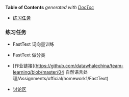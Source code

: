 <!-- START doctoc generated TOC please keep comment here to allow auto update -->
<!-- DON'T EDIT THIS SECTION, INSTEAD RE-RUN doctoc TO UPDATE -->
**Table of Contents**  *generated with [DocToc](https://github.com/thlorenz/doctoc)*

- [练习任务](#%E7%BB%83%E4%B9%A0%E4%BB%BB%E5%8A%A1)

<!-- END doctoc generated TOC please keep comment here to allow auto update -->

### 练习任务

- FastText 词向量训练
- FastText 做分类

- [作业链接](https://github.com/datawhalechina/team-learning/blob/master/04 自然语言处理/Assignments/official/homework1/FastText)
- [讨论区](https://github.com/datawhalechina/team-learning/issues/19)

